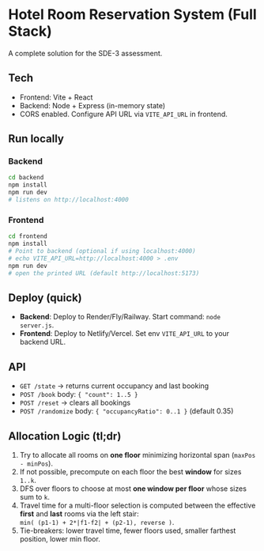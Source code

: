 # Hotel Room Reservation System (Full Stack)

A complete solution for the SDE-3 assessment.

## Tech
- Frontend: Vite + React
- Backend: Node + Express (in-memory state)
- CORS enabled. Configure API URL via `VITE_API_URL` in frontend.

## Run locally

### Backend
```bash
cd backend
npm install
npm run dev
# listens on http://localhost:4000
```

### Frontend
```bash
cd frontend
npm install
# Point to backend (optional if using localhost:4000)
# echo VITE_API_URL=http://localhost:4000 > .env
npm run dev
# open the printed URL (default http://localhost:5173)
```

## Deploy (quick)
- **Backend**: Deploy to Render/Fly/Railway. Start command: `node server.js`.
- **Frontend**: Deploy to Netlify/Vercel. Set env `VITE_API_URL` to your backend URL.

## API
- `GET /state` → returns current occupancy and last booking
- `POST /book` body: `{ "count": 1..5 }`
- `POST /reset` → clears all bookings
- `POST /randomize` body: `{ "occupancyRatio": 0..1 }` (default 0.35)

## Allocation Logic (tl;dr)
1. Try to allocate all rooms on **one floor** minimizing horizontal span (`maxPos - minPos`).
2. If not possible, precompute on each floor the best **window** for sizes `1..k`.
3. DFS over floors to choose at most **one window per floor** whose sizes sum to `k`.
4. Travel time for a multi-floor selection is computed between the effective **first** and **last** rooms via the left stair:  
   `min( (p1-1) + 2*|f1-f2| + (p2-1), reverse )`.
5. Tie-breakers: lower travel time, fewer floors used, smaller farthest position, lower min floor.